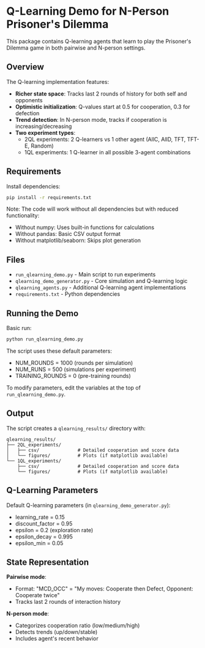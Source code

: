 # Q-Learning Demo for N-Person Prisoner's Dilemma

This package contains Q-learning agents that learn to play the Prisoner's Dilemma game in both pairwise and N-person settings.

## Overview

The Q-learning implementation features:
- **Richer state space**: Tracks last 2 rounds of history for both self and opponents
- **Optimistic initialization**: Q-values start at 0.5 for cooperation, 0.3 for defection
- **Trend detection**: In N-person mode, tracks if cooperation is increasing/decreasing
- **Two experiment types**:
  - 2QL experiments: 2 Q-learners vs 1 other agent (AllC, AllD, TFT, TFT-E, Random)
  - 1QL experiments: 1 Q-learner in all possible 3-agent combinations

## Requirements

Install dependencies:
```bash
pip install -r requirements.txt
```

Note: The code will work without all dependencies but with reduced functionality:
- Without numpy: Uses built-in functions for calculations
- Without pandas: Basic CSV output format
- Without matplotlib/seaborn: Skips plot generation

## Files

- `run_qlearning_demo.py` - Main script to run experiments
- `qlearning_demo_generator.py` - Core simulation and Q-learning logic
- `qlearning_agents.py` - Additional Q-learning agent implementations
- `requirements.txt` - Python dependencies

## Running the Demo

Basic run:
```bash
python run_qlearning_demo.py
```

The script uses these default parameters:
- NUM_ROUNDS = 1000 (rounds per simulation)
- NUM_RUNS = 500 (simulations per experiment)
- TRAINING_ROUNDS = 0 (pre-training rounds)

To modify parameters, edit the variables at the top of `run_qlearning_demo.py`.

## Output

The script creates a `qlearning_results/` directory with:

```
qlearning_results/
├── 2QL_experiments/
│   ├── csv/              # Detailed cooperation and score data
│   └── figures/          # Plots (if matplotlib available)
└── 1QL_experiments/
    ├── csv/              # Detailed cooperation and score data
    └── figures/          # Plots (if matplotlib available)
```

## Q-Learning Parameters

Default Q-learning parameters (in `qlearning_demo_generator.py`):
- learning_rate = 0.15
- discount_factor = 0.95
- epsilon = 0.2 (exploration rate)
- epsilon_decay = 0.995
- epsilon_min = 0.05

## State Representation

**Pairwise mode**: 
- Format: "MCD_OCC" = "My moves: Cooperate then Defect, Opponent: Cooperate twice"
- Tracks last 2 rounds of interaction history

**N-person mode**:
- Categorizes cooperation ratio (low/medium/high)
- Detects trends (up/down/stable)
- Includes agent's recent behavior